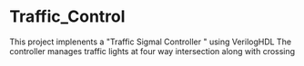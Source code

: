# Traffic_Control
This project implenents a "Traffic Sigmal Controller " using VerilogHDL
The controller manages traffic lights at four way intersection along with crossing 
